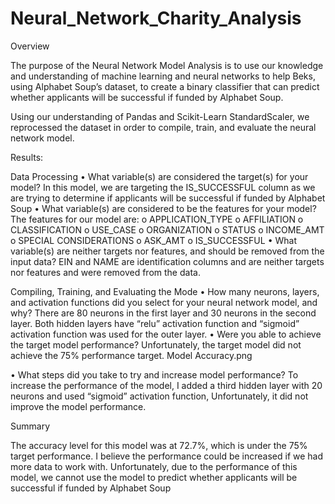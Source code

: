 # Neural_Network_Charity_Analysis

Overview

The purpose of the Neural Network Model Analysis is to use our knowledge and understanding of machine learning and neural networks to help Beks, using Alphabet Soup’s dataset, to create a binary classifier that can predict whether applicants will be successful if funded by Alphabet Soup.

Using our understanding of Pandas and Scikit-Learn StandardScaler, we reprocessed the dataset in order to compile, train, and evaluate the neural network model. 

Results:

Data Processing
•	What variable(s) are considered the target(s) for your model? In this model, we are targeting the IS_SUCCESSFUL column as we are trying to determine if applicants will be successful if funded by Alphabet Soup
•	What variable(s) are considered to be the features for your model? The features for our model are: 
o	APPLICATION_TYPE
o	AFFILIATION
o	CLASSIFICATION
o	USE_CASE
o	ORGANIZATION
o	STATUS
o	INCOME_AMT
o	SPECIAL CONSIDERATIONS
o	ASK_AMT 
o	IS_SUCCESSFUL
•	What variable(s) are neither targets nor features, and should be removed from the input data? EIN and NAME are identification columns and are neither targets nor features and were removed from the data.

Compiling, Training, and Evaluating the Mode
•	How many neurons, layers, and activation functions did you select for your neural network model, and why? There are 80 neurons in the first layer and 30 neurons in the second layer. Both hidden layers have “relu” activation function and “sigmoid” activation function was used for the outer layer. 
•	Were you able to achieve the target model performance? Unfortunately, the target model did not achieve the 75% performance target.
Model Accuracy.png
 
•	What steps did you take to try and increase model performance? To increase the performance of the model, I added a third hidden layer with 20 neurons and used “sigmoid” activation function, Unfortunately, it did not improve the model performance. 

Summary

The accuracy level for this model was at 72.7%, which is under the 75% target performance. I believe the performance could be increased if we had more data to work with. Unfortunately, due to the performance of this model, we cannot use the model to predict whether applicants will be successful if funded by Alphabet Soup

